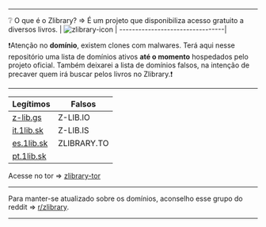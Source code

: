 ***
❔ O que é o Zlibrary? ⇒ É um projeto que disponibiliza acesso gratuito a diversos livros.
| ![zlibrary-icon](/assets/imgs/zlibrary/zlibrary-icon.png) | 
---------------------------------|

❗️Atenção no **domínio**, existem clones com malwares. Terá aqui nesse repositório uma lista de domínios ativos **até o momento** hospedados pelo projeto oficial. Também deixarei a lista de domínios falsos, na intenção de precaver quem irá buscar pelos livros no Zlibrary.❗️
***

| Legítimos | Falsos |
|-----------|--------|
| [z-lib.gs](https://z-lib.gs) | Z-LIB.IO |
| [it.1lib.sk](https://it.1lib.sk) | Z-LIB.IS |
| [es.1lib.sk](https://es.1lib.sk) | ZLIBRARY.TO |
| [pt.1lib.sk](https://pt.1lib.sk) | |

Acesse no tor ⇒ [zlibrary-tor](http://loginzlib2vrak5zzpcocc3ouizykn6k5qecgj2tzlnab5wcbqhembyd.onion/)
***
Para manter-se atualizado sobre os domínios, aconselho esse grupo do reddit ⇒ [r/zlibrary](https://www.reddit.com/r/zlibrary/).
***
